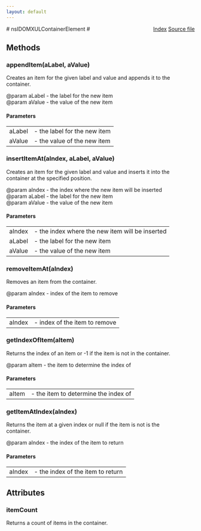 ```yaml
---
layout: default
---
```

<div class='links' style='float:right'><a href="../index.html">Index</a>
<a href="http://dxr.mozilla.org/mozilla-central/source/dom/interfaces/xul/nsIDOMXULContainerElement.idl">Source file</a>
</div>
# nsIDOMXULContainerElement #

## Methods ##

### appendItem(aLabel, aValue) ###
  
Creates an item for the given label and value and appends it to the  
container.  
  
@param aLabel - the label for the new item  
@param aValue - the value of the new item  
  

#### Parameters ####

<table>

<tr>
<td>aLabel</td>
<td>- the label for the new item  
</td>
</tr>

<tr>
<td>aValue</td>
<td>- the value of the new item  
</td>
</tr>

</table>

### insertItemAt(aIndex, aLabel, aValue) ###
  
Creates an item for the given label and value and inserts it into the  
container at the specified position.  
  
@param aIndex - the index where the new item will be inserted  
@param aLabel - the label for the new item  
@param aValue - the value of the new item  
  

#### Parameters ####

<table>

<tr>
<td>aIndex</td>
<td>- the index where the new item will be inserted  
</td>
</tr>

<tr>
<td>aLabel</td>
<td>- the label for the new item  
</td>
</tr>

<tr>
<td>aValue</td>
<td>- the value of the new item  
</td>
</tr>

</table>

### removeItemAt(aIndex) ###
  
Removes an item from the container.  
  
@param aIndex - index of the item to remove  
  

#### Parameters ####

<table>

<tr>
<td>aIndex</td>
<td>- index of the item to remove  
</td>
</tr>

</table>

### getIndexOfItem(aItem) ###
  
Returns the index of an item or -1 if the item is not in the container.  
  
@param aItem - the item to determine the index of  
  

#### Parameters ####

<table>

<tr>
<td>aItem</td>
<td>- the item to determine the index of  
</td>
</tr>

</table>

### getItemAtIndex(aIndex) ###
  
Returns the item at a given index or null if the item is not is the  
container.  
  
@param aIndex - the index of the item to return  
  

#### Parameters ####

<table>

<tr>
<td>aIndex</td>
<td>- the index of the item to return  
</td>
</tr>

</table>

## Attributes ##

### itemCount ###
  
Returns a count of items in the container.  
  
